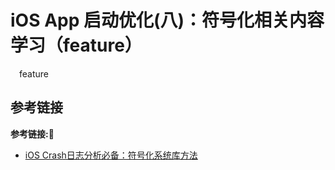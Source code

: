 # iOS App 启动优化(八)：符号化相关内容学习（feature）

&emsp;feature




## 参考链接
**参考链接:🔗**
+ [iOS Crash日志分析必备：符号化系统库方法](http://www.cocoachina.com/articles/27847)

